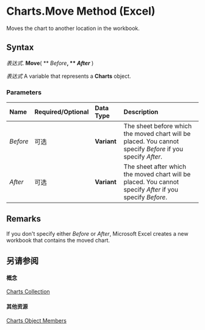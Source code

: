 
# Charts.Move Method (Excel)

Moves the chart to another location in the workbook.


## Syntax

 _表达式_. **Move**( ** _Before_**, ** _After_** )

 _表达式_ A variable that represents a **Charts** object.


### Parameters



|**Name**|**Required/Optional**|**Data Type**|**Description**|
|:-----|:-----|:-----|:-----|
| _Before_|可选|**Variant**|The sheet before which the moved chart will be placed. You cannot specify  _Before_ if you specify _After_.|
| _After_|可选|**Variant**| The sheet after which the moved chart will be placed. You cannot specify _After_ if you specify _Before_.|

## Remarks

If you don't specify either  _Before_ or _After_, Microsoft Excel creates a new workbook that contains the moved chart.


## 另请参阅


#### 概念


[Charts Collection](06d4602e-a713-7ca0-db39-2d8a29f084a0.md)
#### 其他资源


[Charts Object Members](http://msdn.microsoft.com/library/209281d5-4fda-65f1-ac1c-6ae43c2764ba%28Office.15%29.aspx)